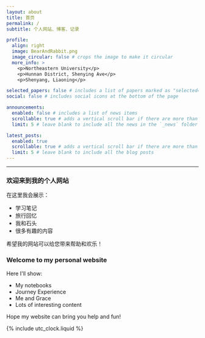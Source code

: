 ```yaml
---
layout: about
title: 首页
permalink: /
subtitle: 个人网站、博客、记录

profile:
  align: right
  image: BearAndRabbit.png
  image_circular: false # crops the image to make it circular
  more_info: >
    <p>Northeastern University</p>
    <p>Hunnan District, Shenying Ave</p>
    <p>Shenyang, Liaoning</p>

selected_papers: false # includes a list of papers marked as "selected={true}"
social: false # includes social icons at the bottom of the page

announcements:
  enabled: false # includes a list of news items
  scrollable: true # adds a vertical scroll bar if there are more than 3 news items
  limit: 5 # leave blank to include all the news in the `_news` folder

latest_posts:
  enabled: true
  scrollable: true # adds a vertical scroll bar if there are more than 3 new posts items
  limit: 5 # leave blank to include all the blog posts
---
```


---

### **欢迎来到我的个人网站**

在这里我会展示：

- 学习笔记
- 旅行回忆
- 我和石头
- 很多有趣的内容

希望我的网站可以给您带来帮助和欢乐！

### **Welcome to my personal website**

Here I'll show:

- My notebooks
- Journey Experience
- Me and Grace
- Lots of interesting content

Hope my website can bring you help and fun!

{% include utc_clock.liquid %}
